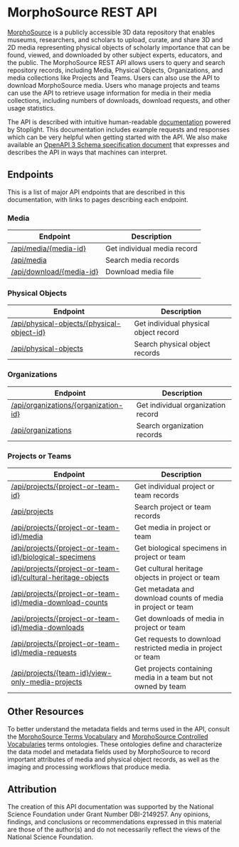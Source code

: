 # MorphoSource REST API

[MorphoSource](https://www.morphosource.org) is a publicly accessible 3D data repository  that enables museums, researchers, and scholars to upload, curate, and share 3D and 2D media representing physical objects of scholarly importance that can be found, viewed, and downloaded by other subject experts, educators, and the public. The MorphoSource REST API allows users to query and search repository records, including Media, Physical Objects, Organizations, and media collections like Projects and Teams. Users can also use the API to download MorphoSource media. Users who manage projects and teams can use the API to retrieve usage information for media in their media collections, including numbers of downloads, download requests, and other usage statistics. 

The API is described with intuitive human-readable [documentation](https://morphosource.stoplight.io/docs/morphosource-api/rm6bqdolcidct-morpho-source-rest-api) powered by Stoplight. This documentation includes example requests and responses which can be very helpful when getting started with the API. We also make available an [OpenAPI 3 Schema specification document](https://github.com/MorphoSource/morphosource-api) that expresses and describes the API in ways that machines can interpret.  

## Endpoints

This is a list of major API endpoints that are described in this documentation, with links to pages describing each endpoint.

### Media

| Endpoint | Description |
| --- | --- |
| [/api/media/{media-id}](https://morphosource.stoplight.io/docs/morphosource-api/b474e3d7c2ccc-get-individual-media-record) | Get individual media record |
| [/api/media](https://morphosource.stoplight.io/docs/morphosource-api/2d534286cca2e-search-media-records) | Search media records |
| [/api/download/{media-id}](https://morphosource.stoplight.io/docs/morphosource-api/stzmm22vruz2k-download-media-file) | Download media file |

### Physical Objects

| Endpoint | Description |
| --- | --- |
| [/api/physical-objects/{physical-object-id}](https://morphosource.stoplight.io/docs/morphosource-api/aea3fb04ec708-get-individual-physical-object-record) | Get individual physical object record |
| [/api/physical-objects](https://morphosource.stoplight.io/docs/morphosource-api/2da44118dab34-search-physical-object-records) | Search physical object records |

### Organizations

| Endpoint | Description |
| --- | --- |
| [/api/organizations/{organization-id}](https://morphosource.stoplight.io/docs/morphosource-api/a544f2a31073a-get-individual-organization-record) | Get individual organization record |
| [/api/organizations](https://morphosource.stoplight.io/docs/morphosource-api/fa3dc1d3c66be-search-organization-records) | Search organization records |

### Projects or Teams

| Endpoint | Description |
| --- | --- |
| [/api/projects/{project-or-team-id}](https://morphosource.stoplight.io/docs/morphosource-api/a14e662377b48-get-individual-project-or-team-record) | Get individual project or team records |
| [/api/projects](https://morphosource.stoplight.io/docs/morphosource-api/01a98fbf58a8b-search-project-or-team-records) | Search project or team records |
| [/api/projects/{project-or-team-id}/media](https://morphosource.stoplight.io/docs/morphosource-api/12c02c9cbcce0-get-media-in-project-or-team) | Get media in project or team |
| [/api/projects/{project-or-team-id}/biological-specimens](https://morphosource.stoplight.io/docs/morphosource-api/3bb4484b02180-get-biological-specimens-in-project-or-team) | Get biological specimens in project or team |
| [/api/projects/{project-or-team-id}/cultural-heritage-objects](https://morphosource.stoplight.io/docs/morphosource-api/4c194247a13ee-get-cultural-heritage-objects-in-project-or-team) | Get cultural heritage objects in project or team |
| [/api/projects/{project-or-team-id}/media-download-counts](https://morphosource.stoplight.io/docs/morphosource-api/01d554d45ad00-get-metadata-and-download-counts-of-media-in-project-or-team) | Get metadata and download counts of media in project or team |
| [/api/projects/{project-or-team-id}/media-downloads](https://morphosource.stoplight.io/docs/morphosource-api/ecc384615696f-get-downloads-of-media-in-project-or-team) | Get downloads of media in project or team |
| [/api/projects/{project-or-team-id}/media-requests](https://morphosource.stoplight.io/docs/morphosource-api/0e6860f269b72-get-requests-to-download-restricted-media-in-project-or-team) | Get requests to download restricted media in project or team |
| [/api/projects/{team-id}/view-only-media-projects](https://morphosource.stoplight.io/docs/morphosource-api/67b9b4443769a-get-projects-containing-media-in-a-team-but-not-owned-by-team) | Get projects containing media in a team but not owned by team |

## Other Resources

To better understand the metadata fields and terms used in the API, consult the [MorphoSource Terms Vocabulary](https://www.morphosource.org/terms/ms) and [MorphoSource Controlled Vocabularies](https://www.morphosource.org/terms/mscv) terms ontologies. These ontologies define and characterize the data model and metadata fields used by MorphoSource to record important attributes of media and physical object records, as well as the imaging and processing workflows that produce media.  

## Attribution

The creation of this API documentation was supported by the National Science Foundation under Grant Number DBI-2149257. Any opinions, findings, and conclusions or recommendations expressed in this material are those of the author(s) and do not necessarily reflect the views of the National Science Foundation.